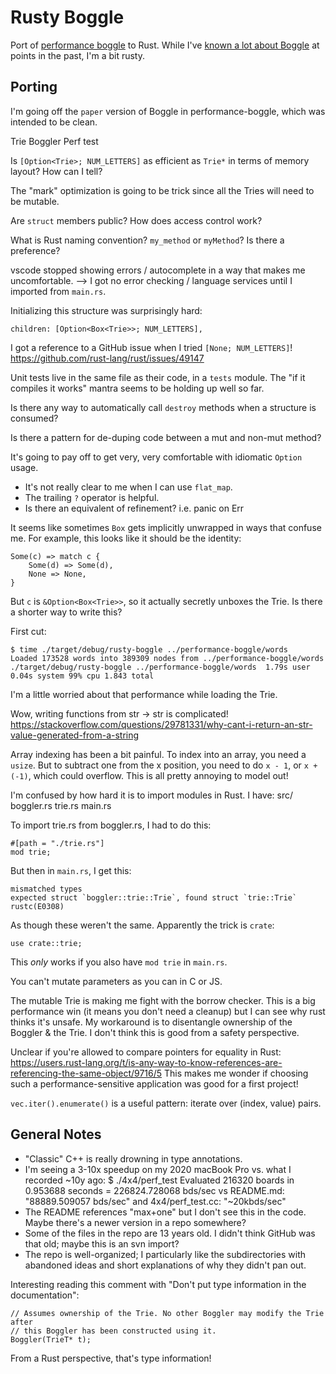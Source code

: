 # Rusty Boggle

Port of [performance boggle][1] to Rust. While I've [known a lot about Boggle][2] at points in the past, I'm a bit rusty.

## Porting

I'm going off the `paper` version of Boggle in performance-boggle, which was intended to be clean.

Trie
Boggler
Perf test

Is `[Option<Trie>; NUM_LETTERS]` as efficient as `Trie*` in terms of memory layout? How can I tell?

The "mark" optimization is going to be trick since all the Tries will need to be mutable.

Are `struct` members public? How does access control work?

What is Rust naming convention? `my_method` or `myMethod`? Is there a preference?

vscode stopped showing errors / autocomplete in a way that makes me uncomfortable.
--> I got no error checking / language services until I imported from `main.rs`.

Initializing this structure was surprisingly hard:

    children: [Option<Box<Trie>>; NUM_LETTERS],

I got a reference to a GitHub issue when I tried `[None; NUM_LETTERS]`!
https://github.com/rust-lang/rust/issues/49147

Unit tests live in the same file as their code, in a `tests` module.
The "if it compiles it works" mantra seems to be holding up well so far.

Is there any way to automatically call `destroy` methods when a structure is consumed?

Is there a pattern for de-duping code between a mut and non-mut method?

It's going to pay off to get very, very comfortable with idiomatic `Option` usage.
- It's not really clear to me when I can use `flat_map`.
- The trailing `?` operator is helpful.
- Is there an equivalent of refinement? i.e. panic on Err

It seems like sometimes `Box` gets implicitly unwrapped in ways that confuse me.
For example, this looks like it should be the identity:

    Some(c) => match c {
        Some(d) => Some(d),
        None => None,
    }

But `c` is `&Option<Box<Trie>>`, so it actually secretly unboxes the Trie.
Is there a shorter way to write this?

First cut:

    $ time ./target/debug/rusty-boggle ../performance-boggle/words
    Loaded 173528 words into 389309 nodes from ../performance-boggle/words
    ./target/debug/rusty-boggle ../performance-boggle/words  1.79s user 0.04s system 99% cpu 1.843 total

I'm a little worried about that performance while loading the Trie.

Wow, writing functions from str -> str is complicated!
https://stackoverflow.com/questions/29781331/why-cant-i-return-an-str-value-generated-from-a-string

Array indexing has been a bit painful. To index into an array, you need a `usize`.
But to subtract one from the x position, you need to do `x - 1`, or `x + (-1)`, which could overflow.
This is all pretty annoying to model out!

I'm confused by how hard it is to import modules in Rust.
I have:
src/
  boggler.rs
  trie.rs
  main.rs

To import trie.rs from boggler.rs, I had to do this:

    #[path = "./trie.rs"]
    mod trie;

But then in `main.rs`, I get this:

    mismatched types
    expected struct `boggler::trie::Trie`, found struct `trie::Trie` rustc(E0308)

As though these weren't the same. Apparently the trick is `crate`:

    use crate::trie;

This _only_ works if you also have `mod trie` in `main.rs`.

You can't mutate parameters as you can in C or JS.

The mutable Trie is making me fight with the borrow checker.
This is a big performance win (it means you don't need a cleanup) but I can see why rust thinks it's unsafe.
My workaround is to disentangle ownership of the Boggler & the Trie.
I don't think this is good from a safety perspective.

Unclear if you're allowed to compare pointers for equality in Rust:
https://users.rust-lang.org/t/is-any-way-to-know-references-are-referencing-the-same-object/9716/5
This makes me wonder if choosing such a performance-sensitive application was good for a first project!

`vec.iter().enumerate()` is a useful pattern: iterate over (index, value) pairs.

## General Notes

- "Classic" C++ is really drowning in type annotations.
- I'm seeing a 3-10x speedup on my 2020 macBook Pro vs. what I recorded ~10y ago:
  $ ./4x4/perf_test
  Evaluated 216320 boards in 0.953688 seconds = 226824.728068 bds/sec
  vs README.md: "88889.509057 bds/sec"
  and 4x4/perf_test.cc: "~20kbds/sec"
- The README references "max+one" but I don't see this in the code.
  Maybe there's a newer version in a repo somewhere?
- Some of the files in the repo are 13 years old.
  I didn't think GitHub was that old; maybe this is an svn import?
- The repo is well-organized; I particularly like the subdirectories with abandoned ideas and short explanations of why they didn't pan out.

Interesting reading this comment with "Don't put type information in the documentation":

    // Assumes ownership of the Trie. No other Boggler may modify the Trie after
    // this Boggler has been constructed using it.
    Boggler(TrieT* t);

From a Rust perspective, that's type information!

[1]: https://github.com/danvk/performance-boggle
[2]: http://www.danvk.org/wp/category/boggle/
